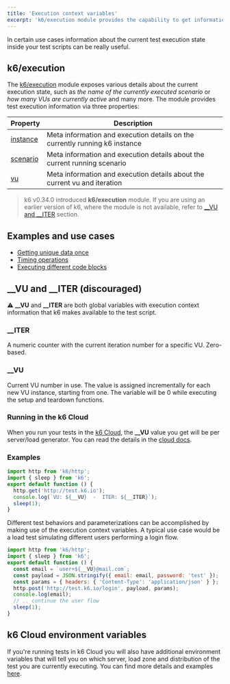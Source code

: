 ```yaml
---
title: 'Execution context variables'
excerpt: 'k6/execution module provides the capability to get information about the current test execution state inside the test script'
---
```



In certain use cases information about the current test execution state inside your test scripts can be really useful.

## k6/execution

The [k6/execution](/javascript-api/k6-execution) module exposes various details about the current execution state, such as _the name of the currently executed scenario_ or _how many VUs are currently active_ and many more. The module provides test execution information via three properties:


| Property                                           | Description                                                                  |
| -------------------------------------------------- | ---------------------------------------------------------------------------- |
| [instance](/javascript-api/k6-execution/#instance) | Meta information and execution details on the currently running k6 instance  |
| [scenario](/javascript-api/k6-execution/#scenario) | Meta information and execution details about the current running scenario    |
| [vu](/javascript-api/k6-execution/#vu)             | Meta information and execution details about the current vu and iteration    |

> k6 v0.34.0 introduced **k6/execution** module. 
> If you are using an earlier version of k6, where the module is not available,
> refer to [\_\_VU and \_\_ITER](/using-k6/execution-context-variables/#__vu-and-__iter-discouraged) section.

## Examples and use cases

- [Getting unique data once](/examples/data-parameterization#retrieving-unique-data)
- [Timing operations](/javascript-api/k6-execution/#timing-operations)
- [Executing different code blocks](/javascript-api/k6-execution/#script-naming)

## \_\_VU and \_\_ITER (discouraged)
<Collapsible title="__VU and __ITER">

⚠️  **\_\_VU** and **\_\_ITER** are both global variables with execution context information that k6 makes available to the test script.

### \_\_ITER

A numeric counter with the current iteration number for a specific VU. Zero-based.

### \_\_VU

Current VU number in use. The value is assigned incrementally for each new VU instance, starting from one. The variable will be 0 while executing the setup and teardown functions.

### Running in the k6 Cloud

When you run your tests in the [k6 Cloud](/cloud), the **\_\_VU** value you get will be per server/load generator. You can read the details in the [cloud docs](/cloud/cloud-faq/general-questions/#how-many-vus-can-be-run-from-the-same-dedicated-ip).

### Examples

<CodeGroup labels={[]} lineNumbers={[true]}>

```javascript
import http from 'k6/http';
import { sleep } from 'k6';
export default function () {
  http.get('http://test.k6.io');
  console.log(`VU: ${__VU}  -  ITER: ${__ITER}`);
  sleep(1);
}
```

</CodeGroup>

Different test behaviors and parameterizations can be accomplished by making use of the
execution context variables. A typical use case would be a load test simulating different users
performing a login flow.

<CodeGroup labels={[]} lineNumbers={[true]}>

```javascript
import http from 'k6/http';
import { sleep } from 'k6';
export default function () {
  const email = `user+${__VU}@mail.com`;
  const payload = JSON.stringify({ email: email, password: 'test' });
  const params = { headers: { 'Content-Type': 'application/json' } };
  http.post('http://test.k6.io/login', payload, params);
  console.log(email);
  // .. continue the user flow
  sleep(1);
}
```
</CodeGroup>

</Collapsible>

## k6 Cloud environment variables

If you're running tests in k6 Cloud you will also have additional environment variables that will tell you on which server, load zone and distribution of the test you are currently executing.
You can find more details and examples [here](/cloud/creating-and-running-a-test/cloud-tests-from-the-cli/#cloud-environment-variables).
